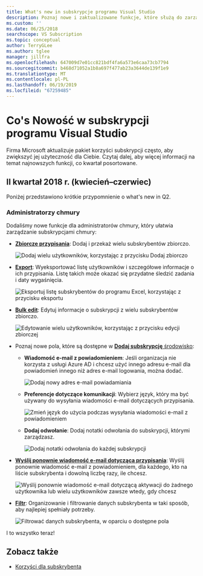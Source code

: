 ```yaml
---
title: What's new in subskrypcje programu Visual Studio
description: Poznaj nowe i zaktualizowane funkcje, które służą do zarządzania subskrypcjami programu Visual Studio.
ms.custom: ''
ms.date: 06/25/2018
searchscope: VS Subscription
ms.topic: conceptual
author: TerryGLee
ms.author: tglee
manager: jillfra
ms.openlocfilehash: 647009d7e01cc821bdf4fa6a573e6caa73cb7794
ms.sourcegitcommit: b468d71052a1b8a697f477ab23a3644de139f1e9
ms.translationtype: MT
ms.contentlocale: pl-PL
ms.lasthandoff: 06/19/2019
ms.locfileid: "67259485"
---
```

# <a name="what39s-new-in-visual-studio-subscriptions"></a>Co&#39;s Nowość w subskrypcji programu Visual Studio

Firma Microsoft aktualizuje pakiet korzyści subskrypcji często, aby zwiększyć jej użyteczność dla Ciebie. Czytaj dalej, aby więcej informacji na temat najnowszych funkcji, co kwartał posortowane.

## <a name="2018-q2-april-june"></a>II kwartał 2018 r. (kwiecień–czerwiec)

Poniżej przedstawiono krótkie przypomnienie o what's new in Q2.

### <a name="cloud-administrators"></a>Administratorzy chmury

Dodaliśmy nowe funkcje dla administratorów chmury, który ułatwia zarządzanie subskrypcjami chmury:

* [**Zbiorcze przypisania**](/visualstudio/subscriptions/assign-license#bulk-assignments): Dodaj i przekaż wielu subskrybentów zbiorczo.

  ![Dodaj wielu użytkowników, korzystając z przycisku Dodaj zbiorczo](media/bulk-add-multiple-subscribers.png)

* [**Export**](/visualstudio/subscriptions/exporting-subscriptions): Wyeksportować listę użytkowników i szczegółowe informacje o ich przypisania. Listę takich może okazać się przydatne śledzić zadania i daty wygaśnięcia.

   ![Eksportuj listę subskrybentów do programu Excel, korzystając z przycisku eksportu](media/export-subscriber-list-to-csv.png)

* [**Bulk edit**](/visualstudio/subscriptions/edit-license#editing-multiple-subscribers-using-bulk-edit): Edytuj informacje o subskrypcji z wielu subskrybentów zbiorczo.

  ![Edytowanie wielu użytkowników, korzystając z przycisku edycji zbiorczej](media/bulk-edit-multiple-subscribers.png)

* Poznaj nowe pola, które są dostępne w [ **Dodaj subskrypcję** środowisko](assign-license.md):

  * **Wiadomość e-mail z powiadomieniem**: Jeśli organizacja nie korzysta z usługi Azure AD i chcesz użyć innego adresu e-mail dla powiadomień innego niż adres e-mail logowania, można dodać.

    ![Dodaj nowy adres e-mail powiadamiania](media/add-new-subscriber-notification-email.png)

  * **Preferencje dotyczące komunikacji**: Wybierz język, który ma być używany do wysyłania wiadomości e-mail dotyczących przypisania.

    ![Zmień język do użycia podczas wysyłania wiadomości e-mail z powiadomieniem](media/change-subscriber-communication-preference.png)

  * **Dodaj odwołanie**: Dodaj notatki odwołania do subskrypcji, którymi zarządzasz.

    ![Dodaj notatki odwołania do każdej subskrypcji](media/add-subscriber-reference-notes.png)

* [**Wyślij ponownie wiadomość e-mail dotycząca przypisania**](resend-assignment-email.md): Wyślij ponownie wiadomość e-mail z powiadomieniem, dla każdego, kto na liście subskrybenta i dowolną liczbę razy, ile chcesz.

  ![Wyślij ponownie wiadomość e-mail dotyczącą aktywacji do żadnego użytkownika lub wielu użytkowników zawsze wtedy, gdy chcesz](media/resend-subscriber-activation-emails.png)

* [**Filtr**](search-license.md): Organizowanie i filtrowanie danych subskrybenta w taki sposób, aby najlepiej spełniały potrzeby.

  ![Filtrować danych subskrybenta, w oparciu o dostępne pola](media/filter-subscriber-data.png)

I to wszystko teraz!

## <a name="see-also"></a>Zobacz także

* [Korzyści dla subskrybenta](subscriber-benefits.md)
